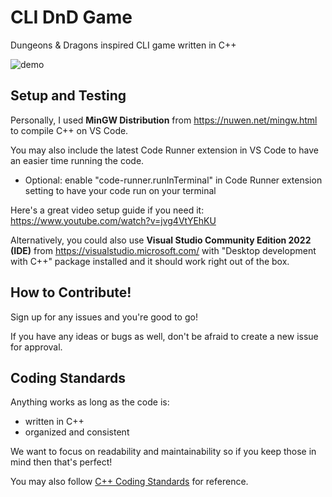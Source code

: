 # CLI DnD Game
Dungeons & Dragons inspired CLI game written in C++



![demo](https://user-images.githubusercontent.com/55907638/143802363-071f8f62-9269-4d55-9d0f-caef51ffeeca.gif)



## Setup and Testing
Personally, I used **MinGW Distribution** from https://nuwen.net/mingw.html to compile C++ on VS Code. 

You may also include the latest Code Runner extension in VS Code to have an easier time running the code. 
  - Optional: enable "code-runner.runInTerminal" in Code Runner extension setting to have your code run on your terminal

Here's a great video setup guide if you need it: https://www.youtube.com/watch?v=jvg4VtYEhKU

Alternatively, you could also use **Visual Studio Community Edition 2022 (IDE)** from https://visualstudio.microsoft.com/ with "Desktop development with C++" package installed and it should work right out of the box.

## How to Contribute!
Sign up for any issues and you're good to go!

If you have any ideas or bugs as well, don't be afraid to create a new issue for approval.

## Coding Standards
Anything works as long as the code is:
  - written in C++
  - organized and consistent

We want to focus on readability and maintainability so if you keep those in mind then that's perfect!

You may also follow [C++ Coding Standards](https://isocpp.org/wiki/faq/coding-standard) for reference.
  
